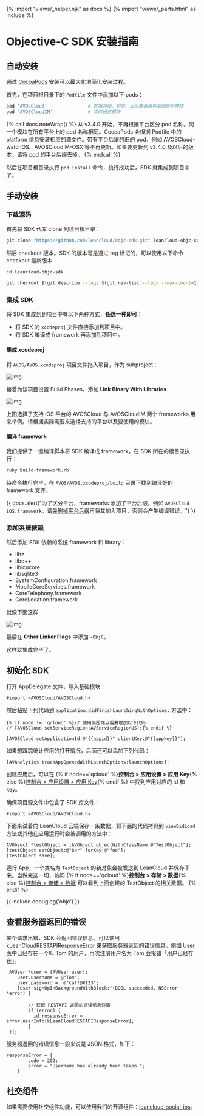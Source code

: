 {% import "views/_helper.njk" as docs %}
{% import "views/_parts.html" as include %}
# Objective-C SDK 安装指南

## 自动安装

通过 [CocoaPods](http://www.cocoapods.org) 安装可以最大化地简化安装过程。

首先，在项目根目录下的 `Podfile` 文件中添加以下 pods：

```ruby
pod 'AVOSCloud'               # 数据存储、短信、云引擎调用等基础服务模块
pod 'AVOSCloudIM'             # 实时通信模块
```

{% call docs.noteWrap() %}
从 v3.4.0 开始，不再根据平台区分 pod 名称。同一个模块在所有平台上的 pod 名称相同。CocoaPods 会根据 Podfile 中的 platform 信息安装相应的源文件。带有平台后缀的旧的 pod，例如 AVOSCloud-watchOS、AVOSCloudIM-OSX 等不再更新。如果要更新到 v3.4.0 及以后的版本，请将 pod 的平台后缀去掉。
{% endcall %}

然后在项目根目录执行 `pod install` 命令，执行成功后，SDK 就集成到项目中了。


## 手动安装

### 下载源码

首先将 SDK 仓库 clone 到项目根目录：

```sh
git clone "https://github.com/leancloud/objc-sdk.git" leancloud-objc-sdk
```

然后 checkout 版本。SDK 的版本号是通过 tag 标记的，可以使用以下命令 checkout 最新版本：

```sh
cd leancloud-objc-sdk

git checkout $(git describe --tags $(git rev-list --tags --max-count=1))
```

### 集成 SDK

将 SDK 集成到到项目中有以下两种方式，**任选一种即可**：

- 将 SDK 的 `xcodeproj` 文件直接添加到项目中。
- 将 SDK 编译成 framework 再添加到项目中。


#### 集成 xcodeproj

将 `AVOS/AVOS.xcodeproj` 项目文件拖入项目，作为 subproject：

![img](images/quick_start/ios/subproject.png)

接着为该项目设置 Build Phases，添加 **Link Binary With Libraries**：

![img](images/quick_start/ios/link-binary.png)

上图选择了支持 iOS 平台的 AVOSCloud 与 AVOSCloudIM 两个 frameworks 用来举例。请根据实际需要来选择支持的平台以及要使用的模块。

#### 编译 framework

我们提供了一键编译脚本将 SDK 编译成 framework，在 SDK 所在的根目录执行：

```sh
ruby build-framework.rb
```

待命令执行完毕，在 `AVOS/AVOS.xcodeproj/build` 目录下找到编译好的 framework 文件。

{{ docs.alert("为了区分平台，frameworks 添加了平台后缀，例如 `AVOSCloud-iOS.framework`。请<u>先删掉平台后缀</u>再将其加入项目，否则会产生编译错误。") }}

### 添加系统依赖

然后添加 SDK 依赖的系统 framework 和 library：

  * libz
  * libc++
  * libicucore
  * libsqlite3
  * SystemConfiguration.framework
  * MobileCoreServices.framework
  * CoreTelephony.framework
  * CoreLocation.framework

就像下面这样：

![img](images/quick_start/ios/system-dependency.png)

最后在 **Other Linker Flags** 中添加 `-ObjC`。

这样就集成完毕了。


## 初始化 SDK

打开 AppDelegate 文件，导入基础模块：

```objc
#import <AVOSCloud/AVOSCloud.h>
```

然后粘贴下列代码到 `application:didFinishLaunchingWithOptions:` 方法中：

```objc
{% if node != 'qcloud' %}// 使用美国站点需要增加以下代码：
// [AVOSCloud setServiceRegion:AVServiceRegionUS];{% endif %}

[AVOSCloud setApplicationId:@"{{appid}}" clientKey:@"{{appkey}}"];
```

如果想跟踪统计应用的打开情况，后面还可以添加下列代码：

```objc
[AVAnalytics trackAppOpenedWithLaunchOptions:launchOptions];
```

创建应用后，可以在 {% if node=='qcloud' %}**控制台 > 应用设置 > 应用 Key**{% else %}[控制台 > 应用设置 > 应用 Key](/app.html?appid={{appid}}#/key){% endif %} 中找到应用对应的 id 和 key。

确保项目源文件中包含了 SDK 库文件：

```objc
#import <AVOSCloud/AVOSCloud.h>
```

下面来试着向 LeanCloud 云端保存一条数据，将下面的代码拷贝到 `viewDidLoad` 方法或其他在应用运行时会被调用的方法中：

```
AVObject *testObject = [AVObject objectWithClassName:@"TestObject"];
[testObject setObject:@"bar" forKey:@"foo"];
[testObject save];
```

运行 App，一个类名为 `TestObject` 的新对象会被发送到 LeanCloud 并保存下来。当做完这一切，访问 {% if node=='qcloud' %}**控制台 > 存储 > 数据**{% else %}[控制台 > 存储 > 数据](/data.html?appid={{appid}}#/TestObject) 可以看到上面创建的 TestObject 的相关数据。
{% endif %}

{{ include.debuglog('objc') }}

## 查看服务器返回的错误

某个请求出错，SDK 会返回错误信息。可以使用 kLeanCloudRESTAPIResponseError 来获取服务器返回的错误信息。例如 User 表中已经存在一个叫 Tom 的用户，再次注册用户名为 Tom 会报错「用户已经存在」。

```
 AVUser *user = [AVUser user];
    user.username = @"Tom";
    user.password =  @"cat!@#123";
    [user signUpInBackgroundWithBlock:^(BOOL succeeded, NSError *error) {

    	// 获取 RESTAPI 返回的错误信息详情
        if (error) {
          id responseError = error.userInfo[kLeanCloudRESTAPIResponseError];
        }
 }];
```

服务器返回的错误信息一般来说是 JSON 格式，如下：

```
responseError = {
        code = 202;
        error = "Username has already been taken.";
    }
```

## 社交组件

如果需要使用社交组件功能，可以使用我们的开源组件：[leancloud-social-ios](https://github.com/leancloud/leancloud-social-ios)。

